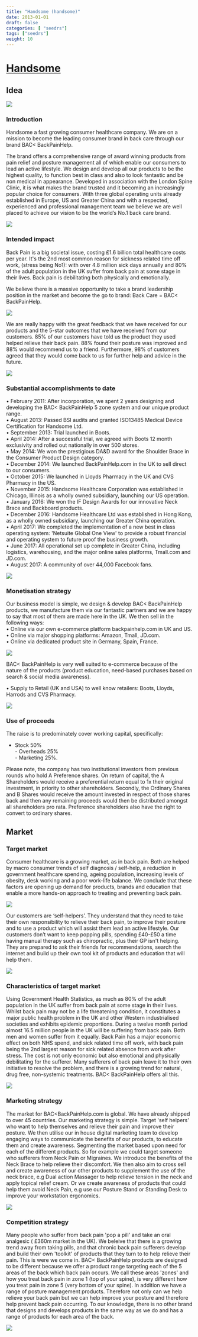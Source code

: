 ```yaml
---
title: "Handsome (handsome)"
date: 2013-01-01
draft: false
categories: [ "seedrs"]
tags: ["seedrs"]
weight: 10
---
```


# [Handsome](https://www.seedrs.com/handsome)

## Idea

![](/img/seedrs/uploads/startup/section_image/image/13134/kym0sn2rbct5nnadix2c9hh01liqb6g/Header_visual.jpg?rect=0%2C0%2C800%2C404&w=600&fit=clip&s=244790a632ef8f57db13f2cfd1a1e11f)

### Introduction

Handsome a fast growing consumer healthcare company. We are on a mission to become the leading consumer brand in back care through our brand BAC&lt; BackPainHelp.

The brand offers a comprehensive range of award winning products from pain relief and posture management all of which enable our consumers to lead an active lifestyle. We design and develop all our products to be the highest quality, to function best in class and also to look fantastic and be non medical in appearance. Developed in association with the London Spine Clinic, it is what makes the brand trusted and it becoming an increasingly popular choice for consumers. With three global operating units already established in Europe, US and Greater China and with a respected, experienced and professional management team we believe we are well placed to achieve our vision to be the world’s No.1 back care brand.

![](/img/seedrs/uploads/startup/section_image/image/13021/4q68e417d173g6cw9lsofe9nh0sbc9i/Main_Page_Header_Visual.jpg?rect=0%2C-2%2C5953%2C3465&w=600&fit=clip&s=690b5c1420f630c2971c9096f257b0ec)

### Intended impact

Back Pain is a big societal issue, costing £1.6 billion total healthcare costs per year. It's the 2nd most common reason for sickness related time off work, (stress being No1): with over 4.8 million sick days annually and 80% of the adult population in the UK suffer from back pain at some stage in their lives. Back pain is debilitating both physically and emotionally.

We believe there is a massive opportunity to take a brand leadership position in the market and become the go to brand: Back Care = BAC&lt; BackPainHelp.

![](/img/seedrs/uploads/startup/section_image/image/13095/p3rsjgh8ikadusg4n3sz7u3am5i49nk/products_visual.jpg?rect=0%2C0%2C960%2C488&w=600&fit=clip&s=0b3e484e66363fd6ef177dc5e0c23fc1)

We are really happy with the great feedback that we have received for our products and the 5-star outcomes that we have received from our customers. 85% of our customers have told us the product they used helped relieve their back pain. 88% found their posture was improved and 88% would recommend us to a friend. Furthermore, 98% of customers agreed that they would come back to us for further help and advice in the future.

![](/img/seedrs/uploads/startup/section_image/image/13022/q2r0ldntr5czm231wpa2s7kvbhf6p1d/Info_graphic__1_.jpg?rect=0%2C0%2C1200%2C747&w=600&fit=clip&s=9a65432ef8af8aeb3a157154f7e5be33)

### Substantial accomplishments to date

• February 2011: After incorporation, we spent 2 years designing and developing the BAC&lt; BackPainHelp 5 zone system and our unique product range. <br>• August 2013: Passed BSI audits and granted ISO13485 Medical Device Certification for Handsome Ltd. <br>• September 2013: Trial launched in Boots. <br>• April 2014: After a successful trial, we agreed with Boots 12 month exclusivity and rolled out nationally in over 500 stores. <br>• May 2014: We won the prestigious DA&amp;D award for the Shoulder Brace in the Consumer Product Design category. <br>• December 2014: We launched BackPainHelp.com in the UK to sell direct to our consumers. <br>• October 2015: We launched in Lloyds Pharmacy in the UK and CVS Pharmacy in the US. <br>• November 2015: Handsome Healthcare Corporation was established in Chicago, Illinois as a wholly owned subsidiary, launching our US operation. <br>• January 2016: We won the IF Design Awards for our innovative Neck Brace and Backboard products. <br>• December 2016: Handsome Healthcare Ltd was established in Hong Kong, as a wholly owned subsidiary, launching our Greater China operation. <br>• April 2017: We completed the implementation of a new best in class operating system: 'Netsuite Global One View' to provide a robust financial and operating system to future proof the business growth. <br>• June 2017: All operational set up complete in Greater China, including logistics, warehousing, and the major online sales platforms, Tmall.com and JD.com. <br>• August 2017: A community of over 44,000 Facebook fans.

![](/img/seedrs/uploads/startup/section_image/image/13056/afdipiq91zlcjonbkzcc87bmbig8dx1/China_JD.jpg?rect=0%2C0%2C494%2C506&w=600&fit=clip&s=d3f1986cdf6c88a5917ed10d521d2f83)

### Monetisation strategy

Our business model is simple, we design &amp; develop BAC&lt; BackPainHelp products, we manufacture them via our fantastic partners and we are happy to say that most of them are made here in the UK. We then sell in the following ways: <br>• Online via our own e-commerce platform backpainhelp.com in UK and US. <br>• Online via major shopping platforms: Amazon, Tmall, JD.com. <br>• Online via dedicated product site in Germany, Spain, France.

![](/img/seedrs/uploads/startup/section_image/image/13091/nj6yt49jt1ec2lhrttze1m356ifcyg0/Germany_Posture_Brace__1_.jpg?rect=0%2C0%2C1064%2C900&w=600&fit=clip&s=cc4db6754d8345d61e9db1b8c5d7703c)

BAC&lt; BackPainHelp is very well suited to e-commerce because of the nature of the products (product education, need-based purchases based on search &amp; social media awareness).

• Supply to Retail (UK and USA) to well know retailers: Boots, Lloyds, Harrods and CVS Pharmacy.

![](/img/seedrs/uploads/startup/section_image/image/13023/864ejm1i3zo4zrvbcbhc11eac74t17x/Backpainhelp_website_visual__1_.png?rect=0%2C-7%2C755%2C750&w=600&fit=clip&s=7433075cbd1a15f7d101db5ed5fffa53)

### Use of proceeds

The raise is to predominately cover working capital, specifically:

- Stock 50% <br>- Overheads 25% <br>- Marketing 25%.

Please note, the company has two institutional investors from previous rounds who hold A Preference shares. On return of capital, the A Shareholders would receive a preferential return equal to 1x their original investment, in priority to other shareholders. Secondly, the Ordinary Shares and B Shares would receive the amount invested in respect of those shares back and then any remaining proceeds would then be distributed amongst all shareholders pro rata. Preference shareholders also have the right to convert to ordinary shares.

## Market

### Target market

Consumer healthcare is a growing market, as in back pain. Both are helped by macro consumer trends of self diagnosis / self-help, a reduction in government healthcare spending, ageing population, increasing levels of obesity, desk working and a poor work-life balance. We conclude that these factors are opening up demand for products, brands and education that enable a more hands-on approach to treating and preventing back pain.

![](https://seedrs.imgix.net/uploads/startup/section_image/image/13092/s5bdwf2qn7qw7787ohota4pqysdk6iq/12191944_881715875258487_7246678027556858113_n.png?rect=0%2C0%2C541%2C321&w=600&fit=clip&s=e3f5484e3332d4e64caea36d6829ef1f)

Our customers are ‘self-helpers’. They understand that they need to take their own responsibility to relieve their back pain, to improve their posture and to use a product which will assist them lead an active lifestyle. Our customers don’t want to keep popping pills, spending £40-£50 a time having manual therapy such as chiropractic, plus their GP isn't helping. They are prepared to ask their friends for recommendations, search the internet and build up their own tool kit of products and education that will help them.

![](https://seedrs.imgix.net/uploads/startup/section_image/image/13093/7d13wsfbbkqjdkvzg04enng335uxib6/11053272_884595428303865_6190824961776027157_o.jpg?rect=0%2C0%2C1298%2C800&w=600&fit=clip&s=5e64b79eef3ec7951320b05be0b0be22)

### Characteristics of target market

Using Government Health Statistics, as much as 80% of the adult population in the UK suffer from back pain at some stage in their lives. Whilst back pain may not be a life threatening condition, it constitutes a major public health problem in the UK and other Western industrialised societies and exhibits epidemic proportions. During a twelve month period almost 16.5 million people in the UK will be suffering from back pain. Both men and women suffer from it equally. Back Pain has a major economic effect on both NHS spend, and sick related time off work, with back pain being the 2nd largest reason for sick related absence from work after stress. The cost is not only economic but also emotional and physically debilitating for the sufferer. Many sufferers of back pain leave it to their own initiative to resolve the problem, and there is a growing trend for natural, drug free, non-systemic treatments. BAC&lt; BackPainHelp offers all this.

![](https://seedrs.imgix.net/uploads/startup/section_image/image/13024/8qau8d2m7drbcw0ltfqy2ngyh2jv5s2/Facebook_page_visual__1_.png?rect=0%2C30%2C841%2C682&w=600&fit=clip&s=7eafe416a651656319012b67a54d3cb8)

### Marketing strategy

The market for BAC&lt;BackPainHelp.com is global. We have already shipped to over 45 countries. Our marketing strategy is simple. Target 'self helpers' who want to help themselves and relieve their pain and improve their posture. We then utilise our in house digital marketing team to develop engaging ways to communicate the benefits of our products, to educate them and create awareness. Segmenting the market based upon need for each of the different products. So for example we could target someone who sufferers from Neck Pain or Migraines. We introduce the benefits of the Neck Brace to help relieve their discomfort. We then also aim to cross sell and create awareness of our other products to supplement the use of the neck brace, e.g Dual action Massager to help relieve tension in the neck and apply topical relief cream. Or we create awareness of products that could help them avoid Neck Pain, e.g use our Posture Stand or Standing Desk to improve your workstation ergonomics.

![](https://seedrs.imgix.net/uploads/startup/section_image/image/13025/jpsqmjb9mjvd2a4yjgd0gbibrkr81f6/white_logo_grey_background__1_.jpg?rect=0%2C0%2C900%2C900&w=600&fit=clip&s=6021856400fc5815b847c612fafdcee0)

### Competition strategy

Many people who suffer from back pain 'pop a pill' and take an oral analgesic ( £360m market in the UK). We beleive that there is a growing trend away from taking pills, and that chronic back pain sufferers develop and build their own 'toolkit' of products that they turn to to help relieve their pain. This is were we come in. BAC&lt; BackPainHelp products are designed to be different because we offer a product range targeting each of the 5 areas of the back which back pain occurs. We call these areas 'zones' and how you treat back pain in zone 1 (top of your spine), is very different how you treat pain in zone 5 (very bottom of your spine). In addition we have a range of posture management products. Therefore not only can we help relieve your back pain but we can help improve your posture and therefore help prevent back pain occurring. To our knowledge, there is no other brand that designs and develops products in the same way as we do and has a range of products for each area of the back.

![](https://seedrs.imgix.net/uploads/startup/section_image/image/13094/qxkvizsj0saky63px33fnpgo2f63t2b/11834886_847744288655646_2061008116568275962_o.jpg?rect=0%2C0%2C2048%2C2029&w=600&fit=clip&s=6718a41faf91e5e61edee3ca41c04845)

